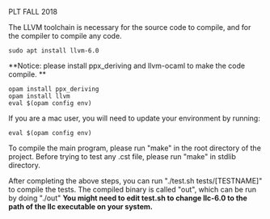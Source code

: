 PLT FALL 2018

The LLVM toolchain is necessary for the source code to compile, and for the compiler to compile any code.
```
sudo apt install llvm-6.0
```
**Notice: please install ppx_deriving and llvm-ocaml to make the code compile. **
```
opam install ppx_deriving
opam install llvm
eval $(opam config env)
```
If you are a mac user, you will need to update your environment by running: 
```
eval $(opam config env)
```

To compile the main program, please run "make" in the root directory of the project.
Before trying to test any .cst file, please run "make" in stdlib directory.

After completing the above steps, you can run "./test.sh tests/[TESTNAME]" to compile the tests. The compiled binary is called "out", which can be run by doing "./out"
**You might need to edit test.sh to change llc-6.0 to the path of the llc executable on your system.**
